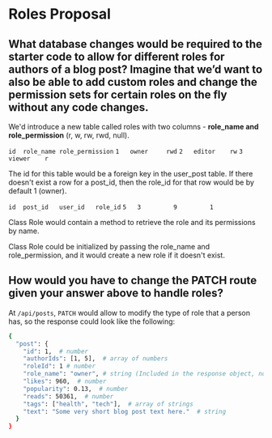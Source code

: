 # Roles Proposal

## What database changes would be required to the starter code to allow for different roles for authors of a blog post? Imagine that we’d want to also be able to add custom roles and change the permission sets for certain roles on the fly without any code changes.

We'd introduce a new table called roles with two columns - **role_name and role_permission** (r, w, rw, rwd, null).

`id  role_name role_permission`
`1   owner     rwd`
`2   editor    rw`
`3   viewer    r`

The id for this table would be a foreign key in the user_post table.
If there doesn't exist a row for a post_id, then the role_id for that row would be by default 1 (owner).

`id  post_id   user_id   role_id`
`5   3         9         1`

Class Role would contain a method to retrieve the role and its permissions by name. 

Class Role could be initialized by passing the role_name and role_permission, and it would create a new role if it doesn't exist. 

## How would you have to change the PATCH route given your answer above to handle roles?

At `/api/posts`, `PATCH` would allow to modify the type of role that a person has, so the response could look like the following:

```bash
{
  "post": {
    "id": 1,  # number
    "authorIds": [1, 5],  # array of numbers
    "roleId": 1 # number
    "role_name": "owner", # string (Included in the response object, not in the Post class)
    "likes": 960,  # number
    "popularity": 0.13,  # number
    "reads": 50361,  # number
    "tags": ["health", "tech"],  # array of strings
    "text": "Some very short blog post text here."  # string
  }
}
```